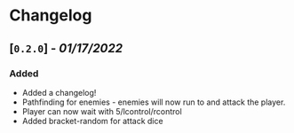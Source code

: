 # Changelog

## [`0.2.0`] - *01/17/2022*

### Added
* Added a changelog!
* Pathfinding for enemies - enemies will now run to and attack the player.
* Player can now wait with 5/lcontrol/rcontrol
* Added bracket-random for attack dice
